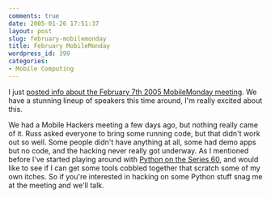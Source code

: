 ```yaml
---
comments: true
date: 2005-01-26 17:51:37
layout: post
slug: february-mobilemonday
title: February MobileMonday
wordpress_id: 399
categories:
- Mobile Computing
---
```


I just [posted info about the February 7th 2005 MobileMonday meeting](http://www.mobilemonday.us/2005/01/february-7th-2005-meeting.html). We have a stunning lineup of speakers this time around, I'm really excited about this.

We had a Mobile Hackers meeting a few days ago, but nothing really came of it. Russ asked everyone to bring some running code, but that didn't work out so well. Some people didn't have anything at all, some had demo apps but no code, and the hacking never really got underway. As I mentioned before I've started playing around with [Python on the Series 60](http://www.bitsplitter.net/blog/?p=392), and would like to see if I can get some tools cobbled together that scratch some of my own itches. So if you're interested in hacking on some Python stuff snag me at the meeting and we'll talk.

